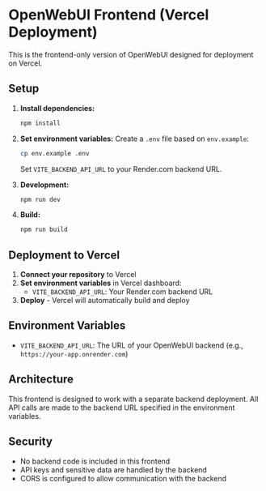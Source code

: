 # OpenWebUI Frontend (Vercel Deployment)

This is the frontend-only version of OpenWebUI designed for deployment on Vercel.

## Setup

1. **Install dependencies:**
   ```bash
   npm install
   ```

2. **Set environment variables:**
   Create a `.env` file based on `env.example`:
   ```bash
   cp env.example .env
   ```
   
   Set `VITE_BACKEND_API_URL` to your Render.com backend URL.

3. **Development:**
   ```bash
   npm run dev
   ```

4. **Build:**
   ```bash
   npm run build
   ```

## Deployment to Vercel

1. **Connect your repository** to Vercel
2. **Set environment variables** in Vercel dashboard:
   - `VITE_BACKEND_API_URL`: Your Render.com backend URL
3. **Deploy** - Vercel will automatically build and deploy

## Environment Variables

- `VITE_BACKEND_API_URL`: The URL of your OpenWebUI backend (e.g., `https://your-app.onrender.com`)

## Architecture

This frontend is designed to work with a separate backend deployment. All API calls are made to the backend URL specified in the environment variables.

## Security

- No backend code is included in this frontend
- API keys and sensitive data are handled by the backend
- CORS is configured to allow communication with the backend
